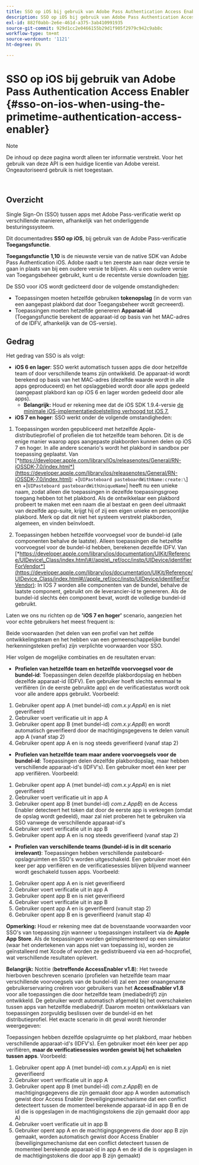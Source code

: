 ```yaml
---
title: SSO op iOS bij gebruik van Adobe Pass Authentication Access Enabler
description: SSO op iOS bij gebruik van Adobe Pass Authentication Access Enabler
exl-id: 882f0abb-2e6e-461d-a375-3ab410991935
source-git-commit: 929d1cc2e0466155b29d1f905f2979c942c9ab8c
workflow-type: tm+mt
source-wordcount: '1121'
ht-degree: 0%

---
```


# SSO op iOS bij gebruik van Adobe Pass Authentication Access Enabler {#sso-on-ios-when-using-the-primetime-authentication-access-enabler}

>[!NOTE]
>
>De inhoud op deze pagina wordt alleen ter informatie verstrekt. Voor het gebruik van deze API is een huidige licentie van Adobe vereist. Ongeautoriseerd gebruik is niet toegestaan.

</br>

## Overzicht

Single Sign-On (SSO) tussen apps met Adobe Pass-verificatie werkt op verschillende manieren, afhankelijk van het onderliggende besturingssysteem.

Dit documentadres **SSO op iOS**, bij gebruik van de Adobe Pass-verificatie **Toegangsfunctie**.

**Toegangsfunctie** **1,10** is de nieuwste versie van de native SDK van Adobe Pass Authentication iOS. Adobe raadt u ten zeerste aan naar deze versie te gaan in plaats van bij een oudere versie te blijven. Als u een oudere versie van Toegangsbeheer gebruikt, kunt u de recentste versie downloaden [hier](https://tve.zendesk.com/hc/en-us/articles/204963209-iOS-Native-AccessEnabler-Library).

De SSO voor iOS wordt gedicteerd door de volgende omstandigheden:

- Toepassingen moeten hetzelfde gebruiken **tokenopslag** (in de vorm van een aangepast plakbord dat door Toegangsbeheer wordt gecreeerd).
- Toepassingen moeten hetzelfde genereren **Apparaat-id** (Toegangsfunctie berekent de apparaat-id op basis van het MAC-adres of de IDFV, afhankelijk van de OS-versie).

## Gedrag

Het gedrag van SSO is als volgt:

- **iOS 6 en lager**: SSO werkt automatisch tussen apps die door hetzelfde team of door verschillende teams zijn ontwikkeld. De apparaat-id wordt berekend op basis van het MAC-adres (dezelfde waarde wordt in alle apps geproduceerd) en het opslaggebied wordt door alle apps gedeeld (aangepast plakbord kan op iOS 6 en lager worden gedeeld door alle apps).
   - **Belangrijk:** Houd er rekening mee dat de iOS SDK 1.9.4-versie [de minimale iOS-implementatiedoelstelling verhoogd tot iOS 7.](https://tve.zendesk.com/hc/en-us/articles/204963209-iOS-Native-AccessEnabler-Library)
- **iOS 7 en hoger**: SSO werkt onder de volgende omstandigheden:

1. Toepassingen worden gepubliceerd met hetzelfde Apple-distributieprofiel of profielen die tot hetzelfde team behoren. Dit is de enige manier waarop apps aangepaste plakborden kunnen delen op iOS 7 en hoger. In alle andere scenario&#39;s wordt het plakbord in sandbox per toepassing geplaatst. Van [*https://developer.apple.com/library/IOs/releasenotes/General/RN-iOSSDK-7.0/index.html*](https://developer.apple.com/library/ios/releasenotes/General/RN-iOSSDK-7.0/index.html): \+\[`UIPasteboard pasteboardWithName:create:\`] en +\[`UIPasteboard pasteboardWithUniqueName`\] heeft nu een unieke naam, zodat alleen die toepassingen in dezelfde toepassingsgroep toegang hebben tot het plakbord. Als de ontwikkelaar een plakbord probeert te maken met een naam die al bestaat en geen deel uitmaakt van dezelfde app-suite, krijgt hij of zij een eigen unieke en persoonlijke plakbord. Merk op dat dit niet het systeem verstrekt plakborden, algemeen, en vinden beïnvloedt.

1. Toepassingen hebben hetzelfde voorvoegsel voor de bundel-id (alle componenten behalve de laatste). Alleen toepassingen die hetzelfde voorvoegsel voor de bundel-id hebben, berekenen dezelfde IDFV. Van [*https://developer.apple.com/library/ios/documentation/UIKit/Reference/UIDevice\_Class/index.html\#//apple\_ref/occ/instp/UIDevice/identifierForVendor*](https://developer.apple.com/library/ios/documentation/UIKit/Reference/UIDevice_Class/index.html#//apple_ref/occ/instp/UIDevice/identifierForVendor): In IOS 7 worden alle componenten van de bundel, behalve de laatste component, gebruikt om de leverancier-id te genereren. Als de bundel-id slechts één component bevat, wordt de volledige bundel-id gebruikt.

Laten we ons nu richten op de **&#39;iOS 7 en hoger&#39;** scenario, aangezien het voor echte gebruikers het meest frequent is:

Beide voorwaarden (het delen van een profiel van het zelfde ontwikkelingsteam en het hebben van een gemeenschappelijke bundel herkenningsteken prefix) zijn verplichte voorwaarden voor SSO.

Hier volgen de mogelijke combinaties en de resultaten ervan:

- **Profielen van hetzelfde team en hetzelfde voorvoegsel voor de bundel-id**: Toepassingen delen dezelfde plakbordopslag en hebben dezelfde apparaat-id (IDFV). Een gebruiker hoeft slechts eenmaal te verifiëren (in de eerste gebruikte app) en de verificatiestatus wordt ook voor alle andere apps gebruikt. Voorbeeld:

1. Gebruiker opent app A (met bundel-id) *com.x.y.AppA*) en is niet geverifieerd
1. Gebruiker voert verificatie uit in app A
1. Gebruiker opent app B (met bundel-id) *com.x.y.AppB*) en wordt automatisch geverifieerd door de machtigingsgegevens te delen vanuit app A (vanaf stap 2)
1. Gebruiker opent app A en is nog steeds geverifieerd (vanaf stap 2)



- **Profielen van hetzelfde team maar andere voorvoegsels voor de bundel-id**: Toepassingen delen dezelfde plakbordopslag, maar hebben verschillende apparaat-id&#39;s (IDFV&#39;s). Een gebruiker moet één keer per app verifiëren. Voorbeeld:

1. Gebruiker opent app A (met bundel-id) *com.x.y.AppA*) en is niet geverifieerd
1. Gebruiker voert verificatie uit in app A
1. Gebruiker opent app B (met bundel-id) *com.z.AppB*) en de Access Enabler detecteert het token dat door de eerste app is verkregen (omdat de opslag wordt gedeeld), maar zal niet proberen het te gebruiken via SSO vanwege de verschillende apparaat-id&#39;s
1. Gebruiker voert verificatie uit in app B
1. Gebruiker opent app A en is nog steeds geverifieerd (vanaf stap 2)



- **Profielen van verschillende teams (bundel-id is in dit scenario irrelevant)**: Toepassingen hebben verschillende pasteboard-opslagruimten en SSO&#39;s worden uitgeschakeld. Een gebruiker moet één keer per app verifiëren en de verificatiesessies blijven blijvend wanneer wordt geschakeld tussen apps. Voorbeeld:


1. Gebruiker opent app A en is niet geverifieerd
1. Gebruiker voert verificatie uit in app A
1. Gebruiker opent app B en is niet geverifieerd
1. Gebruiker voert verificatie uit in app B
1. Gebruiker opent app A en is geverifieerd (vanuit stap 2)
1. Gebruiker opent app B en is geverifieerd (vanuit stap 4)

**Opmerking:** Houd er rekening mee dat de bovenstaande voorwaarden voor SSO&#39;s van toepassing zijn wanneer u toepassingen installeert via de **Apple App Store**. Als de toepassingen worden geïmplementeerd op een simulator (waar het ondertekenen van apps niet van toepassing is), worden ze geïnstalleerd met Xcode of worden ze gedistribueerd via een ad-hocprofiel, wat verschillende resultaten oplevert.

**Belangrijk:** Notitie (**betreffende AccessEnabler v1.8**): Het tweede hierboven beschreven scenario (profielen van hetzelfde team maar verschillende voorvoegsels van de bundel-id) zal een zeer onaangename gebruikerservaring creëren voor gebruikers van het **AccessEnabler v1.8** voor alle toepassingen die door hetzelfde team (mediabedrijf) zijn ontwikkeld. De gebruiker wordt automatisch afgemeld bij het overschakelen tussen apps van hetzelfde mediabedrijf. Daarom moeten ontwikkelaars van toepassingen zorgvuldig beslissen over de bundel-id en het distributieprofiel. Het exacte scenario in dit geval wordt hieronder weergegeven:

Toepassingen hebben dezelfde opslagruimte op het plakbord, maar hebben verschillende apparaat-id&#39;s (IDFV&#39;s). Een gebruiker moet één keer per app verifiëren, **maar de verificatiesessies worden gewist bij het schakelen tussen apps**. Voorbeeld:

1. Gebruiker opent app A (met bundel-id) *com.x.y.AppA*) en is niet geverifieerd
1. Gebruiker voert verificatie uit in app A
1. Gebruiker opent app B (met bundel-id) *com.z.AppB*) en de machtigingsgegevens die zijn gemaakt door app A worden automatisch gewist door Access Enabler (beveiligingsmechanisme dat een conflict detecteert tussen de momenteel berekende apparaat-id in app B en de id die is opgeslagen in de machtigingstokens die zijn gemaakt door app A)
1. Gebruiker voert verificatie uit in app B
1. Gebruiker opent app A en de machtigingsgegevens die door app B zijn gemaakt, worden automatisch gewist door Access Enabler (beveiligingsmechanisme dat een conflict detecteert tussen de momenteel berekende apparaat-id in app A en de id die is opgeslagen in de machtigingstokens die door app B zijn gemaakt)
